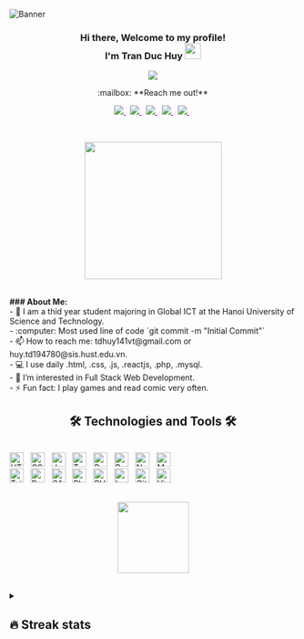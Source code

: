 ![Banner](https://res.cloudinary.com/superfolio/image/upload/v1620689979/68747470733a2f2f692e70696e696d672e636f6d2f6f726967696e616c732f63362f33332f63322f63363333633230656465383266306530636564376435373064626533613166332e676966_yjuh2s.gif)

<h3 align="center">
  Hi there, Welcome to my profile! 
  <br>
  I'm Tran Duc Huy
  <img src="https://media.giphy.com/media/hvRJCLFzcasrR4ia7z/giphy.gif" width="28">
</h3>

<!-- Typing SVG by DenverCoder1 - https://github.com/DenverCoder1/readme-typing-svg -->
<p align="center">
  &Tab;&Tab;&Tab;&Tab;&Tab;
  <a href="https://github.com/cudhuy/cudhuy"><img src="https://readme-typing-svg.demolab.com?font=Monalisa&size=24&pause=1000&color=2C9A65FF&width=435&lines=I'm+a+student+in+HUST,+VietNam.;I'm+full-stack+web+and+app+developer.;Experienced+UI%2FUX+Designer.;Always+learning+new+things."></a>
</p>

<p align="center">
:mailbox: **Reach me out!** 
</p>

<p align="center">
  <a href="https://github.com/cudhuy" target="_blank">
    <img src="https://img.shields.io/badge/github-%23121011.svg?style=for-the-badge&logo=github&logoColor=white" />
  </a>&nbsp;
  <a href="https://www.facebook.com/tranhuy141/" target="_blank">
    <img src="https://img.shields.io/badge/Facebook-%231877F2.svg?style=for-the-badge&logo=Facebook&logoColor=white" />        
  </a>&nbsp;
  <a href="mailto:tdhuy141@gmail.com" target="_blank">
    <img src="https://img.shields.io/badge/Gmail-D14836?style=for-the-badge&logo=gmail&logoColor=white" />        
  </a>&nbsp;
    <a href="https://www.linkedin.com/in/huy-tr%E1%BA%A7n-b7230b250/" target="_blank">
    <img src="https://img.shields.io/badge/linkedin-%230077B5.svg?style=for-the-badge&logo=linkedin&logoColor=white" />        
  </a>&nbsp;
    <a href="https://stackoverflow.com/users/19986287/tr%e1%ba%a7n-huy" target="_blank">
    <img src="https://img.shields.io/badge/-Stackoverflow-FE7A16?style=for-the-badge&logo=stack-overflow&logoColor=white" />        
  </a>&nbsp;
</p>

<br>

<p align='center'>
  <a href="#"><img src="https://media.giphy.com/media/62PP2yEIAZF6g/giphy.gif" width="241"></a>
</p>
<br> 
<strong>### About Me:</strong> 
<br> - 🏦 I am a thỉd year student majoring in Global ICT at the Hanoi University of Science and Technology.
<br> -  :computer: Most used line of code `git commit -m "Initial Commit"`
<br> - 📫 How to reach me: tdhuy141vt@gmail.com or huy.td194780@sis.hust.edu.vn.
<br> - 💻 I use daily .html, .css, .js, .reactjs, .php, .mysql.
<br> - 👀 I’m interested in Full Stack Web Development. 
<br> - ⚡ Fun fact: I play games and read comic very often.

<h2 align="center">🛠 Technologies and Tools 🛠</h2>
<br>
<!-- https://simpleicons.org/ -->
<span><img src="https://img.shields.io/badge/HTML5-282C34?logo=html5&logoColor=E34F26" alt="HTML5 logo" title="HTML5" height="25" /></span>
&nbsp;
<span><img src="https://img.shields.io/badge/CSS3-282C34?logo=css3&logoColor=1572B6" alt="CSS3 logo" title="CSS3" height="25" /></span>
&nbsp;
<span><img src="https://img.shields.io/badge/JavaScript-282C34?logo=javascript&logoColor=F7DF1E" alt="JavaScript logo" title="JavaScript" height="25" /></span>
&nbsp;
<span><img src="https://img.shields.io/badge/TypeScript-282C34?logo=typescript&logoColor=3178C6" alt="TypeScript logo" title="TypeScript" height="25" /></span>
&nbsp;
<span><img src="https://img.shields.io/badge/ReactJS-282C34?logo=react&logoColor=61DAFB" alt="ReactJS logo" title="ReactJS" height="25" /></span>
&nbsp;
<span><img src="https://img.shields.io/badge/Redux-282C34?logo=redux&logoColor=764ABC" alt="Redux logo" title="Redux" height="25" /></span>
&nbsp;
<span><img src="https://img.shields.io/badge/Node.js-282C34?logo=node.js&logoColor=00F200" alt="Node.js logo" title="Node.js" height="25" /></span>
&nbsp;
<span><img src="https://img.shields.io/badge/Mysql-282C34?logo=Mysql&logoColor=4479A1" alt="Mysql logo" title="Mysql" height="25" /></span>
&nbsp;
<br>
<span><img src="https://img.shields.io/badge/Tailwind%20CSS-282C34?logo=tailwind-css&logoColor=38B2AC" alt="TailwindCSS logo" title="TailwindCSS" height="25" /></span>
&nbsp;
<span><img src="https://img.shields.io/badge/Bootstrap-282C34?logo=bootstrap&logoColor=7952B3" alt="Bootstrap logo" title="Bootstrap" height="25" /></span>
&nbsp;
<span><img src="https://img.shields.io/badge/Sass-282C34?logo=sass&logoColor=CC6699" alt="SASS logo" title="SASS" height="25" /></span>
&nbsp;
<span><img src="https://img.shields.io/badge/Adobe%20Photoshop-282C34?logo=Adobe%20Photoshop&logoColor=31A8FF" alt="Photoshop logo" title="Photoshop" height="25" /></span>
&nbsp;
<span><img src="https://img.shields.io/badge/PHP-282C34?logo=PHP&logoColor=777BB4" alt="PHP logo" title="PHP" height="25" /></span>
&nbsp;
<span><img src="https://img.shields.io/badge/Laravel-282C34?logo=Laravel&logoColor=FF2D20" alt="Laravel logo" title="Laravel" height="25" /></span>
&nbsp;
<span><img src="https://img.shields.io/badge/Git-282C34?logo=Git&logoColor=F05032" alt="Git logo" title="Git" height="25" /></span>
&nbsp;
<span><img src="https://img.shields.io/badge/VS%20Code-282C34?logo=visual-studio-code&logoColor=007ACC" alt="Visual Studio Code logo" title="Visual Studio Code" height="25" /></span>
&nbsp;

<br>
<br>
<p align='center'>
  <a href="#"><img src="https://user-images.githubusercontent.com/1473072/33020417-45869a00-ce0f-11e7-9faa-368445d463f7.gif" width="125"></a>
</p>
<br>

<details>
<summary>
  <!-- More stuff about me -->
  
  ## 🔥 Streak stats
</summary>

<!-- GitHub Readme Streak Stats - https://github.com/DenverCoder1/github-readme-streak-stats -->
<!-- GitHub Readme Top Language - https://github.com/anuraghazra/github-readme-stats -->
<!-- 🔥 Streak stats -->

💻 GitHub Profile Stats

<p align="center">
<br>
  <a href="https://github.com/cudhuy/cudhuy">
    <img title="🔥 Get streak stats for your profile at git.io/streak-stats" alt="CudHuy's streak" src="https://streak-stats.demolab.com?user=cudhuy&theme=vue" height="230px" />
  </a>
  <a href="https://github.com/cudhuy/cudhuy"><img alt="CudHuy's Top Languages" src="https://github-readme-stats.vercel.app/api/top-langs/?username=cudhuy" height="230px"/>
  </a>
  <br/>
     💎 💎 💎 </br>
 Let's code every day and learn every time.<br>
 Let's go beyond our limits<br>
</p>

<!-- ## 📊 Github stats -->

<!-- <p align="center">
<br>
  <a href="https://github.com/cudhuy/cudhuy"><img alt="CudHuy's Top Languages" src="https://github-readme-stats.vercel.app/api/top-langs/?username=cudhuy" height=""/></a>
  <br/>
</p> -->
</details>
